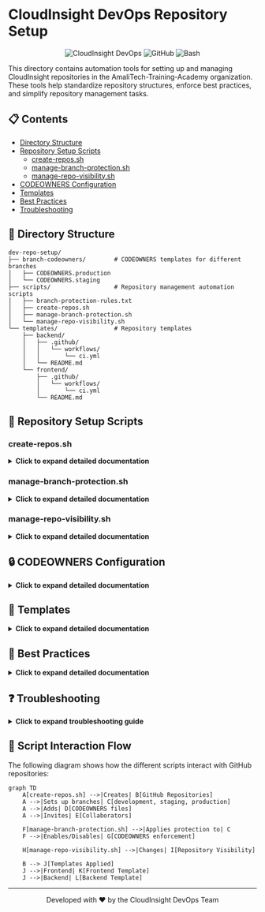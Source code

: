 # CloudInsight DevOps Repository Setup

<div align="center">

![CloudInsight DevOps](https://img.shields.io/badge/CloudInsight-DevOps-blue?style=for-the-badge)
![GitHub](https://img.shields.io/badge/GitHub-Repository_Management-181717?style=for-the-badge&logo=github)
![Bash](https://img.shields.io/badge/Bash-Scripts-4EAA25?style=for-the-badge&logo=gnu-bash)

</div>

This directory contains automation tools for setting up and managing CloudInsight repositories in the AmaliTech-Training-Academy organization. These tools help standardize repository structures, enforce best practices, and simplify repository management tasks.

## 📋 Contents

- [Directory Structure](#directory-structure)
- [Repository Setup Scripts](#repository-setup-scripts)
  - [create-repos.sh](#create-repossh)
  - [manage-branch-protection.sh](#manage-branch-protectionsh)
  - [manage-repo-visibility.sh](#manage-repo-visibilitysh)
- [CODEOWNERS Configuration](#codeowners-configuration)
- [Templates](#templates)
- [Best Practices](#best-practices)
- [Troubleshooting](#troubleshooting)

## 📁 Directory Structure

```
dev-repo-setup/
├── branch-codeowners/        # CODEOWNERS templates for different branches
│   ├── CODEOWNERS.production
│   └── CODEOWNERS.staging
├── scripts/                  # Repository management automation scripts
│   ├── branch-protection-rules.txt
│   ├── create-repos.sh
│   ├── manage-branch-protection.sh
│   └── manage-repo-visibility.sh
└── templates/                # Repository templates
    ├── backend/
    │   ├── .github/
    │   │   └── workflows/
    │   │       └── ci.yml
    │   └── README.md
    └── frontend/
        ├── .github/
        │   └── workflows/
        │       └── ci.yml
        └── README.md
```

## 🚀 Repository Setup Scripts

### create-repos.sh

<details>
<summary><b>Click to expand detailed documentation</b></summary>

#### Description

This script creates and configures repositories in the AmaliTech-Training-Academy organization according to standardized patterns. It sets up branch structures, applies CODEOWNERS files, invites collaborators, and configures CI/CD workflows.

#### Features

- Creates repositories with appropriate templates (frontend/backend)
- Creates three branches with harmonized commit history: development (default), staging, production
- Applies branch-specific CODEOWNERS without causing divergence notifications
- Renames main → development (efficient branch management)
- Invites collaborators and codeowners with appropriate permissions
- Applies .github/workflows/ci.yml for CI pipeline
- Customizes README.md with repository name

#### Usage

```bash
./create-repos.sh [--help]
```

#### Options

| Option   | Description       |
| -------- | ----------------- |
| `--help` | Show help message |

#### Repository Configuration

Repositories are defined in the script using an array in the format:

```bash
REPOS=(
  "repo-name:type"  # where type is either "frontend" or "backend"
)
```

To add new repositories, simply edit the REPOS array in the script.

#### Collaborator Management

The script defines collaborators for each repository type:

- **Frontend collaborators**: Users who have write access to frontend repositories
- **Backend collaborators**: Users who have write access to backend repositories
- **Frontend codeowners**: Users who must approve changes to frontend repositories
- **Backend codeowners**: Users who must approve changes to backend repositories
- **Universal codeowners**: Users who have codeowner status across all repositories

#### Branch Protection Strategy

The script implements a strategic approach to branch protection:

1. Sets up development, staging, and production branches
2. Applies branch-specific CODEOWNERS files
3. Uses .gitignore to prevent CODEOWNERS changes from causing branch divergence
4. Ensures commit history remains harmonized across branches

#### Prerequisites

- GitHub CLI (`gh`) installed and authenticated
- Git installed
- Admin access to create repositories in the organization

</details>

### manage-branch-protection.sh

<details>
<summary><b>Click to expand detailed documentation</b></summary>

#### Description

This script manages branch protection rules for CloudInsight repositories. It can enable or disable branch protection with CODEOWNERS enforcement across multiple repositories and branches.

#### Features

- View current branch protection status
- Enable branch protection with CODEOWNERS enforcement
- Remove branch protection rules
- Target specific repositories or apply to all
- Preserves existing status checks when applying protection

#### Usage

```bash
./manage-branch-protection.sh [OPTION]
```

#### Options

| Option        | Description                    |
| ------------- | ------------------------------ |
| `--help`      | Show help message              |
| `--status`    | Show current protection status |
| `--enable`    | Enable branch protection rules |
| `--disable`   | Remove branch protection rules |
| `--repo REPO` | Operate on specific repository |

#### Examples

```bash
# Show current protection status
./manage-branch-protection.sh --status

# Enable protection for all repositories
./manage-branch-protection.sh --enable

# Enable protection for a specific repository
./manage-branch-protection.sh --enable --repo cloudinsight-frontend-rw

# Remove protection for all repositories
./manage-branch-protection.sh --disable
```

#### Protection Rules Applied

All branches (development, staging, production) receive these protections:

1. **Pull Request Requirements**:

   - 1 approval required for all branches
   - Code owner reviews required (CODEOWNERS enforcement)
   - Dismiss stale reviews when new commits are pushed
   - Require resolution of conversation threads before merging

2. **Status Check Requirements**:

   - Require status checks to pass before merging
   - Require branches to be up-to-date before merging (strict setting)

3. **Branch Restrictions**:

   - Block force pushes
   - Block branch deletions
   - No branch restrictions (anyone with write access can push)

4. **Admin Enforcement**:
   - Not enforced for repository administrators

#### Prerequisites

- GitHub CLI (`gh`) installed and authenticated
- Admin access to the repositories in the organization

</details>

### manage-repo-visibility.sh

<details>
<summary><b>Click to expand detailed documentation</b></summary>

#### Description

This script manages the visibility (public/private) of CloudInsight repositories. It can change visibility for all repositories or target specific ones.

#### Features

- View current visibility status for all repositories
- Make repositories public (with confirmation prompt)
- Make repositories private
- Target specific repositories or apply to all

#### Usage

```bash
./manage-repo-visibility.sh [OPTION]
```

#### Options

| Option        | Description                    |
| ------------- | ------------------------------ |
| `--help`      | Show help message              |
| `--status`    | Show current visibility status |
| `--public`    | Make repositories public       |
| `--private`   | Make repositories private      |
| `--repo REPO` | Operate on specific repository |

#### Examples

```bash
# Show current visibility status
./manage-repo-visibility.sh --status

# Make all repositories private
./manage-repo-visibility.sh --private

# Make a specific repository public
./manage-repo-visibility.sh --public --repo cloudinsight-frontend-rw
```

#### Safety Features

- Confirmation prompts before making repositories public
- Clear warnings about public visibility implications
- Validation of repository existence before attempting changes

#### Prerequisites

- GitHub CLI (`gh`) installed and authenticated
- Admin access to the repositories in the organization

</details>

## 🔒 CODEOWNERS Configuration

<details>
<summary><b>Click to expand detailed documentation</b></summary>

The `branch-codeowners` directory contains CODEOWNERS templates for different branches:

### CODEOWNERS.staging

This template defines ownership rules for the staging branch:

```
# Staging branch code owners
# .github folder managed by bikaze
/.github/ @bikaze

# All other files managed by the staging owner
* @sntakirutimana72
```

### CODEOWNERS.production

This template defines ownership rules for the production branch:

```
# Production branch code owners
# Everything managed by production owner
* @bikaze
```

### Development Branch CODEOWNERS

Development branch CODEOWNERS files are created dynamically by the `create-repos.sh` script based on repository type:

#### Frontend Repositories

```
# Development branch code owners - Frontend
# .github folder managed by bikaze
/.github/ @bikaze

# Everything else managed by frontend team
* @bencyubahiro77 @aimerukundo @tharcissie
```

#### Backend Repositories

```
# Development branch code owners - Backend
# .github folder managed by bikaze
/.github/ @bikaze

# Everything else managed by backend team
* @nkbtemmy2 @bumlev
```

</details>

## 📝 Templates

<details>
<summary><b>Click to expand detailed documentation</b></summary>

The `templates` directory contains standardized templates for frontend and backend repositories:

### Frontend Templates

- **README.md**: A standard README template for frontend repositories
- **.github/workflows/ci.yml**: Continuous Integration workflow for frontend projects

### Backend Templates

- **README.md**: A standard README template for backend repositories
- **.github/workflows/ci.yml**: Continuous Integration workflow for backend projects

These templates are applied during repository creation to ensure consistency across all CloudInsight repositories.

</details>

## 🌟 Best Practices

<details>
<summary><b>Click to expand detailed documentation</b></summary>

### Repository Structure

- Always use the standard 3-branch structure: development, staging, production
- Make development the default branch
- Apply appropriate CODEOWNERS for each branch

### Workflow

1. Developers work on the development branch
2. Changes are promoted to staging for testing
3. After approval, changes are promoted to production

### Branch Protection

- Always enable branch protection with CODEOWNERS enforcement
- Require at least 1 reviewer for all branches
- Require status checks to pass before merging

### Repository Visibility

- Keep repositories private by default
- Only make repositories public after careful consideration
- When making repositories public, ensure sensitive information is removed

</details>

## ❓ Troubleshooting

<details>
<summary><b>Click to expand troubleshooting guide</b></summary>

### Common Issues

#### "Contact the owner of the repository to enable CODEOWNERS."

**Solution:** Run the `manage-branch-protection.sh` script to enable branch protection with CODEOWNERS enforcement:

```bash
./manage-branch-protection.sh --enable
```

#### Failed Collaborator Invitations

**Solution:** Check the GitHub organization settings to ensure:

1. Outside collaborator restrictions are not preventing invitations
2. The organization allows repository creation and invitations

#### GitHub CLI Authentication Issues

**Solution:** Re-authenticate using:

```bash
gh auth login
```

#### Branch Protection Cannot Be Applied

**Solution:**

1. Ensure you have admin access to the repository
2. Check if the branch exists
3. Verify CODEOWNERS file is properly formatted

</details>

## 🔄 Script Interaction Flow

The following diagram shows how the different scripts interact with GitHub repositories:

```mermaid
graph TD
    A[create-repos.sh] -->|Creates| B[GitHub Repositories]
    A -->|Sets up branches| C[development, staging, production]
    A -->|Adds| D[CODEOWNERS files]
    A -->|Invites| E[Collaborators]

    F[manage-branch-protection.sh] -->|Applies protection to| C
    F -->|Enables/Disables| G[CODEOWNERS enforcement]

    H[manage-repo-visibility.sh] -->|Changes| I[Repository Visibility]

    B --> J[Templates Applied]
    J -->|Frontend| K[Frontend Template]
    J -->|Backend| L[Backend Template]
```

---

<div align="center">
<p>Developed with ❤️ by the CloudInsight DevOps Team</p>
</div>
